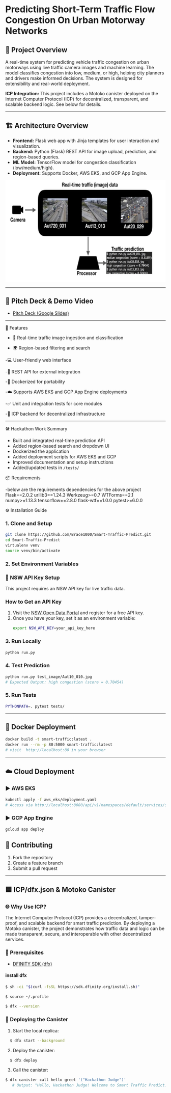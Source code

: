 # Predicting Short-Term Traffic Flow Congestion On Urban Motorway Networks

## 🚦 Project Overview
A real-time system for predicting vehicle traffic congestion on urban motorways using live traffic camera images and machine learning. The model classifies congestion into low, medium, or high, helping city planners and drivers make informed decisions. The system is designed for extensibility and real-world deployment.

**ICP Integration:** This project includes a Motoko canister deployed on the Internet Computer Protocol (ICP) for decentralized, transparent, and scalable backend logic. See below for details.

---

## 🏗️ Architecture Overview
- **Frontend:** Flask web app with Jinja templates for user interaction and visualization.
- **Backend:** Python (Flask) REST API for image upload, prediction, and region-based queries.
- **ML Model:** TensorFlow model for congestion classification (low/medium/high).
- **Deployment:** Supports Docker, AWS EKS, and GCP App Engine.

![Architecture Diagram](miscellanous/Architecture%20of%20real-time%20prediction.png)

---

## 🎥 Pitch Deck & Demo Video
- [Pitch Deck (Google Slides)](https://docs.google.com/presentation/d/1ecyTVmE2eLL8S8tCIGs8JBKw0EEAsHAqw2U0Yq0A_Ns/edit?usp=sharing)

---

🚀 Features

- 🔄 Real-time traffic image ingestion and classification

- 🌍 Region-based filtering and search

-💻 User-friendly web interface

-🔌 REST API for external integration

-🐳 Dockerized for portability

-☁️ Supports AWS EKS and GCP App Engine deployments

-✅ Unit and integration tests for core modules

-🔐 ICP backend for decentralized infrastructure

---

🛠️ Hackathon Work Summary

- Built and integrated real-time prediction API
- Added region-based search and dropdown UI
- Dockerized the application
- Added deployment scripts for AWS EKS and GCP
- Improved documentation and setup instructions
- Added/updated tests in `/tests/`

📦 Requirements

-below are the requirements dependencies for the above project
Flask==2.0.2
urllib3==1.24.3
Werkzeug>=0.7
WTForms==2.1 
numpy>=1.13.3
tensorflow==2.8.0
flask-wtf==1.0.0
pytest>=6.0.0


⚙️ Installation Guide

### 1. Clone and Setup
```bash
git clone https://github.com/Brace1000/Smart-Traffic-Predict.git
cd Smart-Traffic-Predict
virtualenv venv
source venv/bin/activate
```

### 2. Set Environment Variables

### 🔑 NSW API Key Setup

This project requires an NSW API key for live traffic data.  

### How to Get an API Key
1. Visit the [NSW Open Data Portal](https://opendata.transport.nsw.gov.au/) and register for a free API key.
2. Once you have your key, set it as an environment variable:
   ```bash
   export NSW_API_KEY=your_api_key_here
   ```

### 3. Run Locally
```bash
python run.py
```

### 4. Test Prediction
```bash
python run.py test_image/Aut10_010.jpg
# Expected Output: high congestion (score = 0.70454)
```

### 5. Run Tests
```bash
PYTHONPATH=. pytest tests/
```

---

## 🐳 Docker Deployment
```bash
docker build -t smart-traffic:latest .
docker run --rm -p 80:5000 smart-traffic:latest
# visit  http://localhost:80 in your browser
```

---

## ☁️ Cloud Deployment
### ▶️ AWS EKS
```bash
kubectl apply -f aws_eks/deployment.yaml
# Access via http://localhost:8080/api/v1/namespaces/default/services/smart-traffic-service/proxy
```

### ▶️ GCP App Engine
```bash
gcloud app deploy
```

## 🤝 Contributing
1. Fork the repository
2. Create a feature branch
3. Submit a pull request
---

## 🟦 ICP/dfx.json & Motoko Canister

### 🌐 Why Use ICP?
The Internet Computer Protocol (ICP) provides a decentralized, tamper-proof, and scalable backend for smart traffic prediction. By deploying a Motoko canister, the project demonstrates how traffic data and logic can be made transparent, secure, and interoperable with other decentralized services.

### 🔧 Prerequisites
- [DFINITY SDK (dfx)](https://internetcomputer.org/docs/current/developer-docs/quickstart/hello10mins)

#### install dfx

```bash
$ sh -ci "$(curl -fsSL https://sdk.dfinity.org/install.sh)"

```

```bash
$ source ~/.profile
```

```bash
$ dfx --version
```

### 🚀 Deploying the Canister
1. Start the local replica:
```bash
  $ dfx start --background
   ```
2. Deploy the canister:
```bash
  $ dfx deploy
   ```
3. Call the canister:
```bash
$ dfx canister call hello greet '("Hackathon Judge")'
   # Output: "Hello, Hackathon Judge! Welcome to Smart Traffic Predict."
```